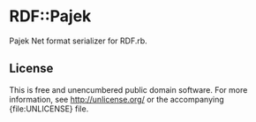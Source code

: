 RDF::Pajek
==========

Pajek Net format serializer for RDF.rb.

## License

This is free and unencumbered public domain software. For more information,
see <http://unlicense.org/> or the accompanying {file:UNLICENSE} file.
